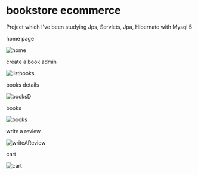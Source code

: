 # bookstore ecommerce
Project which I've been studying Jps, Servlets, Jpa, Hibernate with Mysql 5


home page 

![home](https://user-images.githubusercontent.com/57998761/106463907-06b97480-64a9-11eb-8d06-09c6f3918e40.png)

create a book admin

![listbooks](https://user-images.githubusercontent.com/57998761/106463973-189b1780-64a9-11eb-86b5-26965084bf3a.png)

books details

![booksD](https://user-images.githubusercontent.com/57998761/106464012-23ee4300-64a9-11eb-96b0-11002e623817.png)

books

![books](https://user-images.githubusercontent.com/57998761/106464036-2d77ab00-64a9-11eb-9edd-635308ebd563.png)


write a review

![writeAReview](https://user-images.githubusercontent.com/57998761/106464072-37011300-64a9-11eb-86b5-a739006a9cca.png)


cart

![cart](https://user-images.githubusercontent.com/57998761/106464091-3bc5c700-64a9-11eb-86e1-a02b9cf6d0a3.png)

